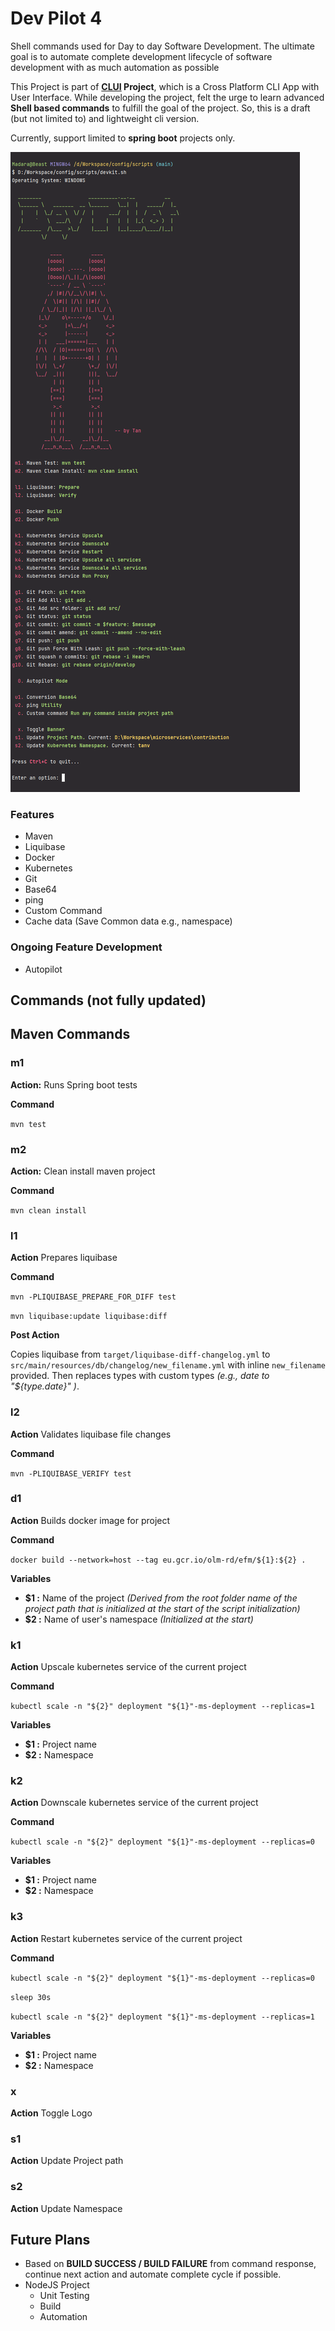 # Dev Pilot 4
Shell commands used for Day to day Software Development. 
The ultimate goal is to automate complete development lifecycle of software development with as much automation as possible

This Project is part of **[CLUI](https://github.com/tanvoid0/clui) Project**, which is a Cross Platform CLI App with User Interface.
While developing the project, felt the urge to learn advanced **Shell based commands** to fulfill the goal of the project.
So, this is a draft (but not limited to) and lightweight cli version.

Currently, support limited to **spring boot** projects only.


![Dev Pilot](./assets/ui.png)

### Features
* Maven
* Liquibase
* Docker
* Kubernetes
* Git
* Base64
* ping
* Custom Command
* Cache data (Save Common data e.g., namespace)

### Ongoing Feature Development
* Autopilot

## Commands (not fully updated)
## Maven Commands
### m1
**Action:** Runs Spring boot tests

**Command** 

`mvn test`

### m2
**Action:** Clean install maven project

**Command** 

`mvn clean install`

### l1
**Action** Prepares liquibase 

**Command**

`mvn -PLIQUIBASE_PREPARE_FOR_DIFF test`

`mvn liquibase:update liquibase:diff`

**Post Action**

Copies liquibase from `target/liquibase-diff-changelog.yml` to `src/main/resources/db/changelog/new_filename.yml` with inline `new_filename` provided.
Then replaces types with custom types *(e.g., date to "${type.date}" )*.

### l2
**Action** Validates liquibase file changes

**Command**

`mvn -PLIQUIBASE_VERIFY test`


### d1
**Action** Builds docker image for project

**Command** 

`docker build --network=host --tag eu.gcr.io/olm-rd/efm/${1}:${2} .`

**Variables**
- **$1 :** Name of the project *(Derived from the root folder name of the project path that is initialized at the start of the script initialization)*
- **$2 :** Name of user's namespace *(Initialized at the start)*

### k1
**Action** Upscale kubernetes service of the current project

**Command**

`kubectl scale -n "${2}" deployment "${1}"-ms-deployment --replicas=1`

**Variables**
- **$1 :** Project name
- **$2 :** Namespace

### k2
**Action** Downscale kubernetes service of the current project

**Command**

`kubectl scale -n "${2}" deployment "${1}"-ms-deployment --replicas=0`

**Variables**
- **$1 :** Project name
- **$2 :** Namespace

### k3
**Action** Restart kubernetes service of the current project

**Command**

`kubectl scale -n "${2}" deployment "${1}"-ms-deployment --replicas=0`

`sleep 30s`

`kubectl scale -n "${2}" deployment "${1}"-ms-deployment --replicas=1`

**Variables**
- **$1 :** Project name
- **$2 :** Namespace


### x
**Action** Toggle Logo

### s1
**Action** Update Project path

### s2
**Action** Update Namespace


## Future Plans

* Based on **BUILD SUCCESS / BUILD FAILURE** from command response, continue next action and automate complete cycle if possible.
* NodeJS Project
  * Unit Testing
  * Build
  * Automation
